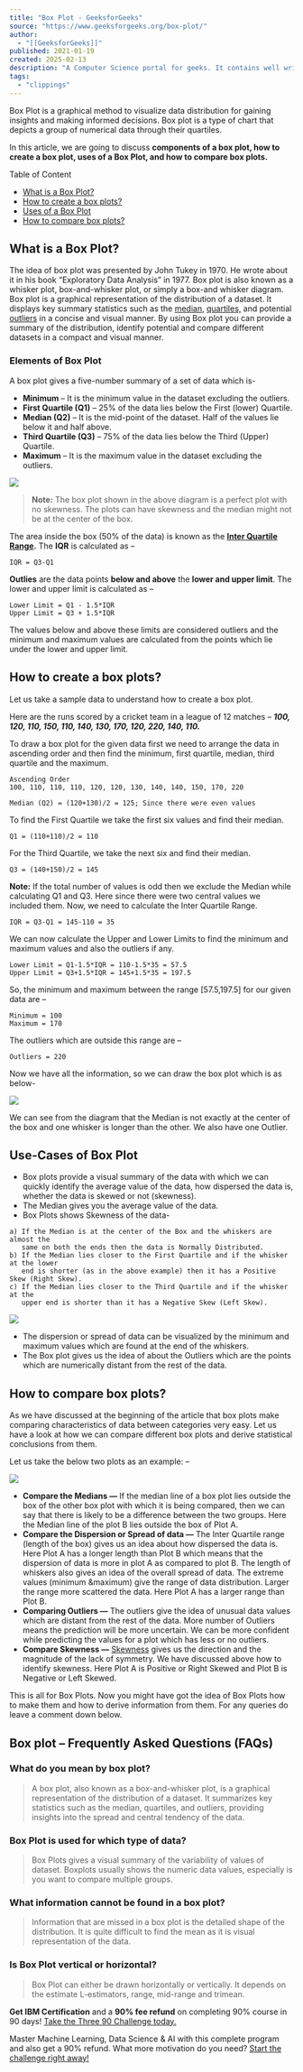 ```yaml
---
title: "Box Plot - GeeksforGeeks"
source: "https://www.geeksforgeeks.org/box-plot/"
author:
  - "[[GeeksforGeeks]]"
published: 2021-01-19
created: 2025-02-13
description: "A Computer Science portal for geeks. It contains well written, well thought and well explained computer science and programming articles, quizzes and practice/competitive programming/company interview Questions."
tags:
  - "clippings"
---
```

Box Plot is a graphical method to visualize data distribution for gaining insights and making informed decisions. Box plot is a type of chart that depicts a group of numerical data through their quartiles.

In this article, we are going to discuss ****components of a box plot, how to create a box plot, uses of a Box Plot, and how to compare box plots.****

Table of Content

- [What is a Box Plot?](https://www.geeksforgeeks.org/box-plot/#what-is-a-box-plot)
- [How to create a box plots?](https://www.geeksforgeeks.org/box-plot/#how-to-create-a-box-plots)
- [Uses of a Box Plot](https://www.geeksforgeeks.org/box-plot/#uses-of-a-box-plot)
- [How to compare box plots?](https://www.geeksforgeeks.org/box-plot/#how-to-compare-box-plots)

## What is a Box Plot?

The idea of box plot was presented by John Tukey in 1970. He wrote about it in his book “Exploratory Data Analysis” in 1977. Box plot is also known as a whisker plot, box-and-whisker plot, or simply a box-and whisker diagram. Box plot is a graphical representation of the distribution of a dataset. It displays key summary statistics such as the [median](https://www.geeksforgeeks.org/median/), [quartiles,](https://www.geeksforgeeks.org/quartile-formula/) and potential [outliers](https://www.geeksforgeeks.org/machine-learning-outlier/) in a concise and visual manner. By using Box plot you can provide a summary of the distribution, identify potential and compare different datasets in a compact and visual manner.

### ****Elements of Box Plot****

A box plot gives a five-number summary of a set of data which is-

- ****Minimum**** – It is the minimum value in the dataset excluding the outliers.
- ****First Quartile (Q1)**** – 25% of the data lies below the First (lower) Quartile.
- ****Median (Q2)**** – It is the mid-point of the dataset. Half of the values lie below it and half above.
- ****Third Quartile (Q3)**** – 75% of the data lies below the Third (Upper) Quartile.
- ****Maximum**** – It is the maximum value in the dataset excluding the outliers.

![](https://media.geeksforgeeks.org/wp-content/uploads/20201127012952/boxplot-660x233.png)

> ****Note:**** The box plot shown in the above diagram is a perfect plot with no skewness. The plots can have skewness and the median might not be at the center of the box.

The area inside the box (50% of the data) is known as the [****Inter Quartile Range****](https://www.geeksforgeeks.org/interquartile-range-and-quartile-deviation-using-numpy-and-scipy/)****.**** The ****IQR**** is calculated as –

```
IQR = Q3-Q1
```

****Outlies**** are the data points ****below and above**** the ****lower and upper limit****. The lower and upper limit is calculated as – 

```
Lower Limit = Q1 - 1.5*IQR
Upper Limit = Q3 + 1.5*IQR
```

The values below and above these limits are considered outliers and the minimum and maximum values are calculated from the points which lie under the lower and upper limit.

## ****How to create a box plots?****

Let us take a sample data to understand how to create a box plot.

Here are the runs scored by a cricket team in a league of 12 matches – *****100, 120, 110, 150, 110, 140, 130, 170, 120, 220, 140, 110.*****

To draw a box plot for the given data first we need to arrange the data in ascending order and then find the minimum, first quartile, median, third quartile and the maximum.

```
Ascending Order 
100, 110, 110, 110, 120, 120, 130, 140, 140, 150, 170, 220

Median (Q2) = (120+130)/2 = 125; Since there were even values
```

To find the First Quartile we take the first six values and find their median.

```
Q1 = (110+110)/2 = 110
```

For the Third Quartile, we take the next six and find their median.

```
Q3 = (140+150)/2 = 145
```

****Note:**** If the total number of values is odd then we exclude the Median while calculating Q1 and Q3. Here since there were two central values we included them. Now, we need to calculate the Inter Quartile Range.

```
IQR = Q3-Q1 = 145-110 = 35
```

We can now calculate the Upper and Lower Limits to find the minimum and maximum values and also the outliers if any.

```
Lower Limit = Q1-1.5*IQR = 110-1.5*35 = 57.5
Upper Limit = Q3+1.5*IQR = 145+1.5*35 = 197.5
```

So, the minimum and maximum between the range \[57.5,197.5\] for our given data are – 

```
Minimum = 100
Maximum = 170
```

The outliers which are outside this range are – 

```
Outliers = 220
```

Now we have all the information, so we can draw the box plot which is as below-

![](https://media.geeksforgeeks.org/wp-content/uploads/20201127045529/boxplot1-660x158.png)

We can see from the diagram that the Median is not exactly at the center of the box and one whisker is longer than the other. We also have one Outlier.

## ****Use-Cases of Box Plot****

- Box plots provide a visual summary of the data with which we can quickly identify the average value of the data, how dispersed the data is, whether the data is skewed or not (skewness).
- The Median gives you the average value of the data.
- Box Plots shows Skewness of the data-

```
a) If the Median is at the center of the Box and the whiskers are almost the 
   same on both the ends then the data is Normally Distributed.
b) If the Median lies closer to the First Quartile and if the whisker at the lower
   end is shorter (as in the above example) then it has a Positive Skew (Right Skew).
c) If the Median lies closer to the Third Quartile and if the whisker at the
   upper end is shorter than it has a Negative Skew (Left Skew).
```

![](https://media.geeksforgeeks.org/wp-content/uploads/20201127052716/skewness-287x300.png)

- The dispersion or spread of data can be visualized by the minimum and maximum values which are found at the end of the whiskers.
- The Box plot gives us the idea of about the Outliers which are the points which are numerically distant from the rest of the data.

## ****How to compare box plots?****

As we have discussed at the beginning of the article that box plots make comparing characteristics of data between categories very easy. Let us have a look at how we can compare different box plots and derive statistical conclusions from them.

Let us take the below two plots as an example: –

![](https://media.geeksforgeeks.org/wp-content/uploads/20201127060214/compareplots-300x295.png)

- ****Compare the Medians —**** If the median line of a box plot lies outside the box of the other box plot with which it is being compared, then we can say that there is likely to be a difference between the two groups. Here the Median line of the plot B lies outside the box of Plot A.
- ****Compare the Dispersion or Spread of data —**** The Inter Quartile range (length of the box) gives us an idea about how dispersed the data is. Here Plot A has a longer length than Plot B which means that the dispersion of data is more in plot A as compared to plot B. The length of whiskers also gives an idea of the overall spread of data. The extreme values (minimum &maximum) give the range of data distribution. Larger the range more scattered the data. Here Plot A has a larger range than Plot B.
- ****Comparing Outliers —**** The outliers give the idea of unusual data values which are distant from the rest of the data. More number of Outliers means the prediction will be more uncertain. We can be more confident while predicting the values for a plot which has less or no outliers.
- ****Compare Skewness —**** [Skewness](https://www.geeksforgeeks.org/skewness-measures-and-interpretation/) gives us the direction and the magnitude of the lack of symmetry. We have discussed above how to identify skewness. Here Plot A is Positive or Right Skewed and Plot B is Negative or Left Skewed.

This is all for Box Plots. Now you might have got the idea of Box Plots how to make them and how to derive information from them. For any queries do leave a comment down below.

## Box plot – Frequently Asked Questions (FAQs)

### What do you mean by box plot?

> A box plot, also known as a box-and-whisker plot, is a graphical representation of the distribution of a dataset. It summarizes key statistics such as the median, quartiles, and outliers, providing insights into the spread and central tendency of the data.

### Box Plot is used for which type of data?

> Box Plots gives a visual summary of the variability of values of dataset. Boxplots usually shows the numeric data values, especially is you want to compare multiple groups.

### What information cannot be found in a box plot?

> Information that are missed in a box plot is the detailed shape of the distribution. It is quite difficult to find the mean as it is visual representation of the data.

### Is Box Plot vertical or horizontal?

> Box Plot can either be drawn horizontally or vertically. It depends on the estimate L-estimators, range, mid-range and trimean.

  

**Get IBM Certification** and a **90% fee refund** on completing 90% course in 90 days! [Take the Three 90 Challenge today.](https://www.geeksforgeeks.org/courses/data-science-live?utm_source=geeksforgeeks&utm_medium=bottomtextad&utm_campaign=three90)

Master Machine Learning, Data Science & AI with this complete program and also get a 90% refund. What more motivation do you need? [Start the challenge right away!](https://www.geeksforgeeks.org/courses/data-science-live?utm_source=geeksforgeeks&utm_medium=bottomtextad&utm_campaign=three90)